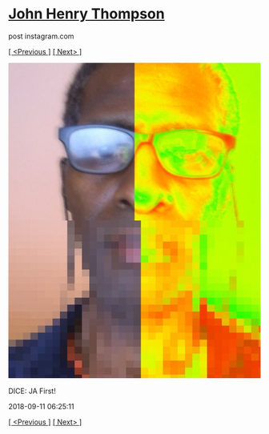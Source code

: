 # [John Henry Thompson](../README.md)
post instagram.com

[[ <Previous ]](2018-09-12-3.md) [[ Next> ]](2018-09-09-1.md)

[![](../media/2018-09-11/DICE-JA-First.jpg)](../README.md)

DICE: JA First!

2018-09-11 06:25:11

[[ <Previous ]](2018-09-12-3.md) [[ Next> ]](2018-09-09-1.md)